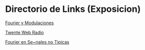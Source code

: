 # Directorio de Links (Exposicion)


[Fourier y Modulaciones](https://colab.research.google.com/drive/1nJI1elT-u5-mn2-zC3P_CJuudpO4myAP)

[Twente Web Radio](http://websdr.ewi.utwente.nl:8901/)

[Fourier en Se\~nales no Tipicas](https://nbviewer.jupyter.org/github/jahirmedinacs/visual_dados_02/blob/master/Diabetes-Data/Diabetes%20Visualization.ipynb)
